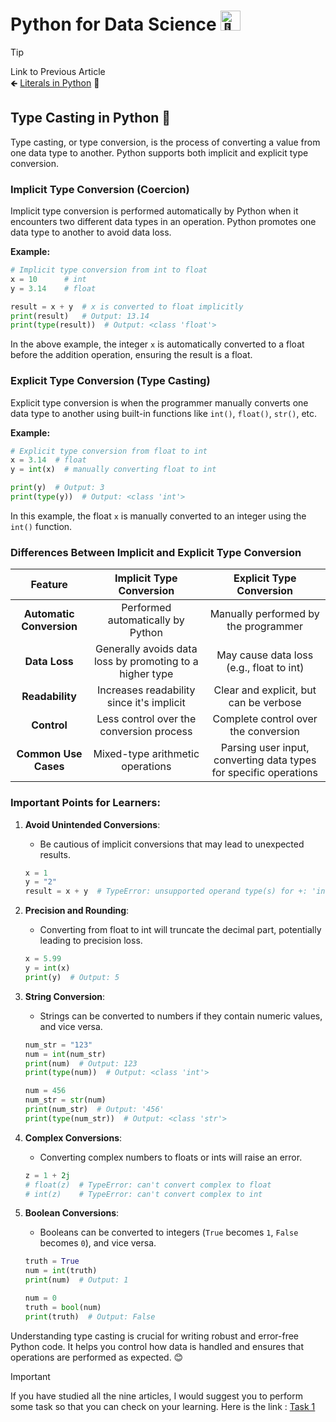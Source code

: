 # Python for Data Science <picture> <source srcset="https://fonts.gstatic.com/s/e/notoemoji/latest/1f40d/512.webp" type="image/webp"> <img src="https://fonts.gstatic.com/s/e/notoemoji/latest/1f40d/512.gif" alt="🐍" width="32" height="32"> </picture>

> [!TIP]  
> Link to Previous Article  
> 🡸 [Literals in Python](/Python/Articles/9_literals.md) 📜

## Type Casting in Python 🔄

Type casting, or type conversion, is the process of converting a value from one data type to another. Python supports both implicit and explicit type conversion.

### Implicit Type Conversion (Coercion)

Implicit type conversion is performed automatically by Python when it encounters two different data types in an operation. Python promotes one data type to another to avoid data loss.

**Example:**

```python
# Implicit type conversion from int to float
x = 10      # int
y = 3.14    # float

result = x + y  # x is converted to float implicitly
print(result)   # Output: 13.14
print(type(result))  # Output: <class 'float'>
```

In the above example, the integer `x` is automatically converted to a float before the addition operation, ensuring the result is a float.

### Explicit Type Conversion (Type Casting)

Explicit type conversion is when the programmer manually converts one data type to another using built-in functions like `int()`, `float()`, `str()`, etc.

**Example:**

```python
# Explicit type conversion from float to int
x = 3.14  # float
y = int(x)  # manually converting float to int

print(y)  # Output: 3
print(type(y))  # Output: <class 'int'>
```

In this example, the float `x` is manually converted to an integer using the `int()` function.

### Differences Between Implicit and Explicit Type Conversion

| Feature                     | Implicit Type Conversion                             | Explicit Type Conversion              |
|:-----------------------------:|:------------------------------------------------------:|:---------------------------------------:|
| **Automatic Conversion**    | Performed automatically by Python                    | Manually performed by the programmer  |
| **Data Loss**               | Generally avoids data loss by promoting to a higher type | May cause data loss (e.g., float to int) |
| **Readability**             | Increases readability since it's implicit            | Clear and explicit, but can be verbose|
| **Control**                 | Less control over the conversion process             | Complete control over the conversion  |
| **Common Use Cases**        | Mixed-type arithmetic operations                     | Parsing user input, converting data types for specific operations |

### Important Points for Learners:

1. **Avoid Unintended Conversions**:
   - Be cautious of implicit conversions that may lead to unexpected results.
   ```python
   x = 1
   y = "2"
   result = x + y  # TypeError: unsupported operand type(s) for +: 'int' and 'str'
   ```

2. **Precision and Rounding**:
   - Converting from float to int will truncate the decimal part, potentially leading to precision loss.
   ```python
   x = 5.99
   y = int(x)
   print(y)  # Output: 5
   ```

3. **String Conversion**:
   - Strings can be converted to numbers if they contain numeric values, and vice versa.
   ```python
   num_str = "123"
   num = int(num_str)
   print(num)  # Output: 123
   print(type(num))  # Output: <class 'int'>

   num = 456
   num_str = str(num)
   print(num_str)  # Output: '456'
   print(type(num_str))  # Output: <class 'str'>
   ```

4. **Complex Conversions**:
   - Converting complex numbers to floats or ints will raise an error.
   ```python
   z = 1 + 2j
   # float(z)  # TypeError: can't convert complex to float
   # int(z)    # TypeError: can't convert complex to int
   ```

5. **Boolean Conversions**:
   - Booleans can be converted to integers (`True` becomes `1`, `False` becomes `0`), and vice versa.
   ```python
   truth = True
   num = int(truth)
   print(num)  # Output: 1

   num = 0
   truth = bool(num)
   print(truth)  # Output: False
   ```

Understanding type casting is crucial for writing robust and error-free Python code. It helps you control how data is handled and ensures that operations are performed as expected. 😊

> [!IMPORTANT]  
> If you have studied all the nine articles, I would suggest you to perform some task so that you can check on your learning. Here is the link : [Task 1](/Python/Tasks/task_1.ipynb)

<!-- > [!TIP]  
> Link to Next Article  
> 🡺 []() -->